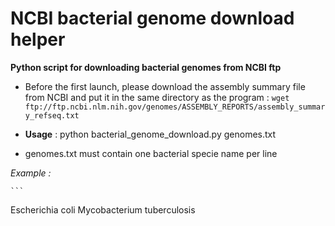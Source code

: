 # NCBI bacterial genome download helper
**Python script for downloading bacterial genomes from NCBI ftp**

 - Before the first launch, please download the assembly summary file from NCBI and put it in the same directory as the program :
 `wget ftp://ftp.ncbi.nlm.nih.gov/genomes/ASSEMBLY_REPORTS/assembly_summary_refseq.txt`

 - **Usage** : python bacterial_genome_download.py genomes.txt

 - genomes.txt must contain one bacterial specie name per line
 
 *Example :*
 
	```
Escherichia coli
Mycobacterium tuberculosis
```
